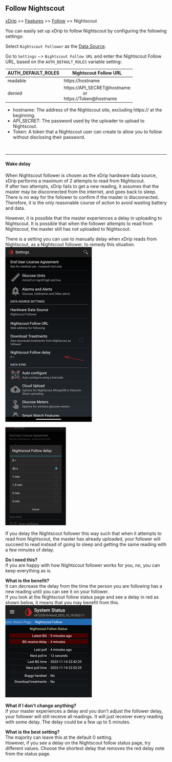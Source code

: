## Follow Nightscout
[xDrip](../../README.md) >> [Features](../Features_page.md) >> [Follow](../Follow_page.md) >> Nightscout  
  
You can easily set up xDrip to follow Nightscout by configuring the following settings:  
  
Select `Nightscout Follower` as the [Data Source](../HardwareDataSource.md).  
  
Go to `Settings` &#8722;> `Nightscout Follow URL` and enter the Nightscout Follow URL, based on the `AUTH_DEFAULT_ROLES` variable setting:  
  
| AUTH_DEFAULT_ROLES | Nightscout Follow URL |  
| ------------------ | --------------------- |  
| readable | https://<span>hostname</span> |  
| denied | https://<span>API_SECRET@</span>hostname <br/> &ensp;&ensp;&ensp;&ensp;&ensp;&ensp;&ensp;&ensp; or <br/> https://<span>Token@</span>hostname |  
  
* hostname: The address of the Nightscout site, excluding https:// at the beginning.  
* API_SECRET: The password used by the uploader to upload to Nightscout.  
* Token: A token that a Nightscout user can create to allow you to follow without disclosing their password.  
<br/>  
  
---  

#### **Wake delay**  
When Nightscout follower is chosen as the xDrip hardware data source, xDrip performs a maximum of 2 attempts to read from Nightscout.  
If after two attempts, xDrip fails to get a new reading, it assumes that the master may be disconnected from the internet, and goes back to sleep.  There is no way for the follower to confirm if the master is disconnected.  Therefore, it is the only reasonable course of action to avoid wasting battery and data.  

However, it is possible that the master experiences a delay in uploading to Nightscout.  It is possible that when the follower attempts to read from Nightscout, the master still has not uploaded to Nightscout.  

There is a setting you can use to manually delay when xDrip reads from Nightscout, as a Nightscout follower, to remedy this situation.  
![](./images/NS_Follow_Delay.png)  

![](./images/NS_Follow_Delay2.png)    

If you delay the Nightscout follower this way such that when it attempts to read from Nightscout, the master has already uploaded, your follower will succeed to read instead of going to sleep and getting the same reading with a few minutes of delay.  

**Do I need this?**   
If you are happy with how Nightscout follower works for you, no, you can keep everything as is.  

**What is the benefit?**  
It can decrease the delay from the time the person you are following has a new reading until you can see it on your follower.  
If you look at the Nightscout follow status page and see a delay in red as shown below, it means that you may benefit from this.  
![](./images/NS_Delay.png)  

**What if I don't change anything?**  
If your master experiences a delay and you don't adjust the follower delay, your follower will still receive all readings.  It will just receiver every reading with some delay.  The delay could be a few up to 5 minutes.  

**What is the best setting?**  
The majority can leave this at the default 0 setting.  
However, if you see a delay on the Nightscout follow status page, try different values.  Choose the shortest delay that removes the red delay note from the status page.  
  
